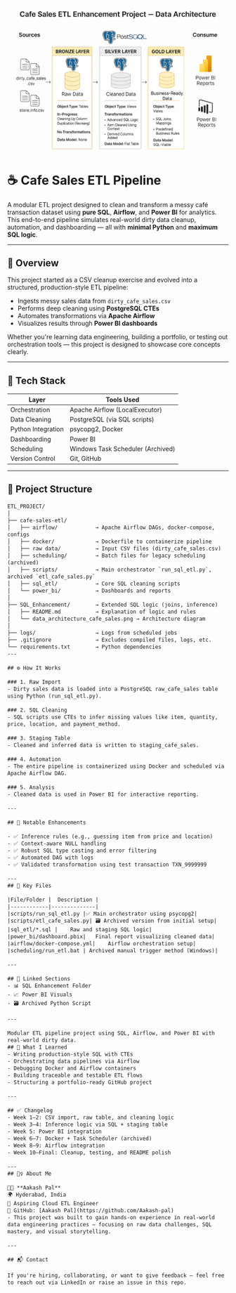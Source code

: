 <!-- Banner Image -->
<p align="center">
  <img src="SQL_Enhancement/data_architecture_cafe_sales.png" alt="ETL Project Architecture" width="700"/>
</p>

# ☕ Cafe Sales ETL Pipeline

A modular ETL project designed to clean and transform a messy café transaction dataset using **pure SQL**, **Airflow**, and **Power BI** for analytics.  
This end-to-end pipeline simulates real-world dirty data cleanup, automation, and dashboarding — all with **minimal Python** and **maximum SQL logic**.

---

## 🚀 Overview

This project started as a CSV cleanup exercise and evolved into a structured, production-style ETL pipeline:

- Ingests messy sales data from `dirty_cafe_sales.csv`
- Performs deep cleaning using **PostgreSQL CTEs**
- Automates transformations via **Apache Airflow**
- Visualizes results through **Power BI dashboards**

Whether you're learning data engineering, building a portfolio, or testing out orchestration tools — this project is designed to showcase core concepts clearly.

---

## 🧰 Tech Stack

| Layer              | Tools Used                         |
|--------------------|------------------------------------|
| Orchestration      | Apache Airflow (LocalExecutor)     |
| Data Cleaning      | PostgreSQL (via SQL scripts)       |
| Python Integration | psycopg2, Docker                   |
| Dashboarding       | Power BI                           |
| Scheduling         | Windows Task Scheduler (Archived)  |
| Version Control    | Git, GitHub                        |

---

## 📂 Project Structure

```plaintext
ETL_PROJECT/
│
├── cafe-sales-etl/
│   ├── airflow/            → Apache Airflow DAGs, docker-compose, configs
│   ├── docker/             → Dockerfile to containerize pipeline
│   ├── raw data/           → Input CSV files (dirty_cafe_sales.csv)
│   ├── scheduling/         → Batch files for legacy scheduling (archived)
│   ├── scripts/            → Main orchestrator `run_sql_etl.py`, archived `etl_cafe_sales.py`
│   ├── sql_etl/            → Core SQL cleaning scripts
│   └── power_bi/           → Dashboards and reports
│
├── SQL_Enhancement/        → Extended SQL logic (joins, inference)
│   ├── README.md           → Explanation of logic and rules
│   └── data_architecture_cafe_sales.png → Architecture diagram
│
├── logs/                   → Logs from scheduled jobs
├── .gitignore              → Excludes compiled files, logs, etc.
└── requirements.txt        → Python dependencies
---

## ⚙️ How It Works

### 1. Raw Import
- Dirty sales data is loaded into a PostgreSQL raw_cafe_sales table using Python (run_sql_etl.py).

### 2. SQL Cleaning
- SQL scripts use CTEs to infer missing values like item, quantity, price, location, and payment_method.

### 3. Staging Table
- Cleaned and inferred data is written to staging_cafe_sales.

### 4. Automation
- The entire pipeline is containerized using Docker and scheduled via Apache Airflow DAG.

### 5. Analysis
- Cleaned data is used in Power BI for interactive reporting.

---

## 📝 Notable Enhancements

- ✅ Inference rules (e.g., guessing item from price and location)
- ✅ Context-aware NULL handling
- ✅ Robust SQL type casting and error filtering
- ✅ Automated DAG with logs
- ✅ Validated transformation using test transaction TXN_9999999

---
## 📁 Key Files

|File/Folder |	Description |
|------------|--------------|
|scripts/run_sql_etl.py	|✅ Main orchestrator using psycopg2|
|scripts/etl_cafe_sales.py|	🗃️ Archived version from initial setup|
|sql_etl/*.sql |	Raw and staging SQL logic|
|power_bi/dashboard.pbix|	Final report visualizing cleaned data|
|airflow/docker-compose.yml|	Airflow orchestration setup|
|scheduling/run_etl.bat	| Archived manual trigger method (Windows)|

---

## 🔗 Linked Sections
- 📊 SQL Enhancement Folder
- 📈 Power BI Visuals
- 🗃️ Archived Python Script

---

Modular ETL pipeline project using SQL, Airflow, and Power BI with real-world dirty data.
## 🧠 What I Learned
- Writing production-style SQL with CTEs
- Orchestrating data pipelines via Airflow
- Debugging Docker and Airflow containers
- Building traceable and testable ETL flows
- Structuring a portfolio-ready GitHub project

---

## ✅ Changelog
- Week 1–2: CSV import, raw table, and cleaning logic
- Week 3–4: Inference logic via SQL + staging table
- Week 5: Power BI integration
- Week 6–7: Docker + Task Scheduler (archived)
- Week 8–9: Airflow integration
- Week 10–Final: Cleanup, testing, and README polish

---
## 🙋‍♀️ About Me

👩‍💻 **Aakash Pal**  
🌍 Hyderabad, India  
🎯 Aspiring Cloud ETL Engineer  
🔗 GitHub: [Aakash Pal](https://github.com/Aakash-pal)
- This project was built to gain hands-on experience in real-world data engineering practices — focusing on raw data challenges, SQL mastery, and visual storytelling.

---

## 📬 Contact

If you're hiring, collaborating, or want to give feedback — feel free to reach out via LinkedIn or raise an issue in this repo.